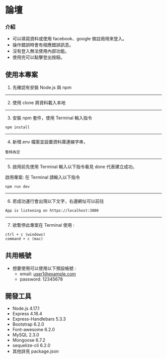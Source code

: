 # 論壇

### 介紹

- 可以填寫資料或使用 facebook、google 做註冊用來登入。
- 操作錯誤時會有相應錯誤訊息。
- 沒有登入無法使用內部功能。
- 使用完可以點擊登出按鈕。

## 使用本專案

1. 先確認有安裝 Node.js 與 npm

---

2. 使用 clone 將資料載入本地

---

3. 安裝 npm 套件，使用 Terminal 輸入指令

```
npm install
```

---

4. 新增.env 檔案並設置資料庫連線字串，

```
暫時為空
```

---

5. 啟用前先使用 Terminal 輸入以下指令看見 done 代表建立成功。

啟用專案: 在 Terminal 請輸入以下指令

```
npm run dev
```

---

6. 若成功運行會出現以下文字，右邊網址可以前往

```
App is listening on https://localhost:3000
```

---

7. 欲暫停此專案在 Terminal 使用 :

```
ctrl + c (windows)
command + c (mac)
```

## 共用帳號
* 想要使用可以使用以下預設帳號 :
  * email: user1@example.com
  * password: 12345678

## 開發工具

- Node.js 4.17.1
- Express 4.16.4
- Express-Handlebars 5.3.3
- Bootstrap 6.2.0
- Font-awesome 6.2.0
- MySQL 2.3.0
- Mongoose 6.7.2
- sequelize-cli 6.2.0
- 其他詳見 package.json
